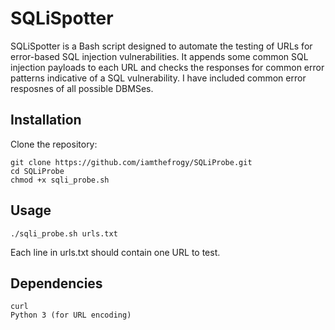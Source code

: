 # SQLiSpotter

SQLiSpotter is a Bash script designed to automate the testing of URLs for error-based SQL injection vulnerabilities. It appends some common SQL injection payloads to each URL and checks the responses for common error patterns indicative of a SQL vulnerability. I have included common error resposnes of all possible DBMSes.

## Installation
Clone the repository:
```
git clone https://github.com/iamthefrogy/SQLiProbe.git
cd SQLiProbe
chmod +x sqli_probe.sh
```
## Usage
```
./sqli_probe.sh urls.txt
```
Each line in urls.txt should contain one URL to test.

## Dependencies
```
curl
Python 3 (for URL encoding)
```
